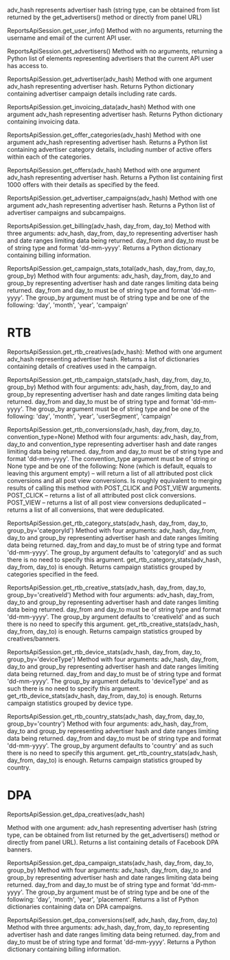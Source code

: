 
adv_hash represents advertiser hash (string type, can be obtained from
list returned by the get_advertisers() method or directly from panel URL)


ReportsApiSession.get_user_info()
Method with no arguments, returning the username and email of the current API user.

ReportsApiSession.get_advertisers()
Method with no arguments, returning a Python list of elements representing advertisers
that the current API user has access to.

ReportsApiSession.get_advertiser(adv_hash)
Method with one argument adv_hash representing advertiser hash.
Returns Python dictionary containing advertiser campaign details including rate cards.

ReportsApiSession.get_invoicing_data(adv_hash)
Method with one argument adv_hash representing advertiser hash.
Returns Python dictionary containing invoicing data.

ReportsApiSession.get_offer_categories(adv_hash)
Method with one argument adv_hash representing advertiser hash.
Returns a Python list containing advertiser category details, including number
of active offers within each of the categories.

ReportsApiSession.get_offers(adv_hash)
Method with one argument adv_hash representing advertiser hash.
Returns a Python list containing first 1000 offers with their details as specified
by the feed.

ReportsApiSession.get_advertiser_campaigns(adv_hash)
Method with one argument adv_hash representing advertiser hash.
Returns a Python list of advertiser campaigns and subcampaigns.

ReportsApiSession.get_billing(adv_hash, day_from, day_to)
Method with three arguments: adv_hash, day_from, day_to
representing advertiser hash and
date ranges limiting data being returned. day_from and day_to must be of string type
and format 'dd-mm-yyyy'. Returns a Python dictionary containing billing information.


ReportsApiSession.get_campaign_stats_total(adv_hash, day_from, day_to, group_by)
Method with four arguments: adv_hash, day_from, day_to and group_by
representing advertiser hash and
date ranges limiting data being returned. day_from and day_to must be of string type
and format 'dd-mm-yyyy'. The group_by argument must be of string type and be one of the
following: 'day', 'month', 'year', 'campaign'

# RTB

ReportsApiSession.get_rtb_creatives(adv_hash):
Method with one argument adv_hash representing advertiser hash. Returns a list
of dictionaries containing details of creatives used in the campaign.

ReportsApiSession.get_rtb_campaign_stats(adv_hash, day_from, day_to, group_by)
Method with four arguments: adv_hash, day_from, day_to and group_by
representing advertiser hash and
date ranges limiting data being returned. day_from and day_to must be of string type
and format 'dd-mm-yyyy'. The group_by argument must be of string type and be one of the
following: 'day', 'month', 'year', 'userSegment', 'campaign'



ReportsApiSession.get_rtb_conversions(adv_hash, day_from, day_to, convention_type=None)
Method with four arguments: adv_hash, day_from, day_to and convention_type
representing advertiser hash and date ranges limiting data being returned. day_from and day_to must be of string type
and format 'dd-mm-yyyy'. The convention_type argument must be of string or None type and be one of the
following:
None (which is default, equals to leaving this argument empty) – will return a list of all attributed post click conversions and all post view conversions. Is roughly equivalent to merging results of calling this method with POST_CLICK and POST_VIEW arguments.
POST_CLICK – returns a list of all attributed post click conversions.
POST_VIEW – returns a list of all post view conversions
deduplicated – returns a list of all conversions, that were deduplicated.


ReportsApiSession.get_rtb_category_stats(adv_hash, day_from, day_to, group_by='categoryId')
Method with four arguments: adv_hash, day_from, day_to and group_by
representing advertiser hash and
date ranges limiting data being returned. day_from and day_to must be of string type
and format 'dd-mm-yyyy'. The group_by argument defaults to 'categoryId' and as such
there is no need to specify this argument. get_rtb_category_stats(adv_hash, day_from, day_to)
is enough. Returns campaign statistics grouped by categories specified in the feed.


ReportsApiSession.get_rtb_creative_stats(adv_hash, day_from, day_to, group_by='creativeId')
Method with four arguments: adv_hash, day_from, day_to and group_by
representing advertiser hash and
date ranges limiting data being returned. day_from and day_to must be of string type
and format 'dd-mm-yyyy'. The group_by argument defaults to 'creativeId' and as such
there is no need to specify this argument. get_rtb_creative_stats(adv_hash, day_from, day_to)
is enough. Returns campaign statistics grouped by creatives/banners.


ReportsApiSession.get_rtb_device_stats(adv_hash, day_from, day_to, group_by='deviceType')
Method with four arguments: adv_hash, day_from, day_to and group_by
representing advertiser hash and
date ranges limiting data being returned. day_from and day_to must be of string type
and format 'dd-mm-yyyy'. The group_by argument defaults to 'deviceType' and as such
there is no need to specify this argument. get_rtb_device_stats(adv_hash, day_from, day_to)
is enough. Returns campaign statistics grouped by device type.

ReportsApiSession.get_rtb_country_stats(adv_hash, day_from, day_to, group_by='country')
Method with four arguments: adv_hash, day_from, day_to and group_by
representing advertiser hash and
date ranges limiting data being returned. day_from and day_to must be of string type
and format 'dd-mm-yyyy'. The group_by argument defaults to 'country' and as such
there is no need to specify this argument. get_rtb_country_stats(adv_hash, day_from, day_to)
is enough. Returns campaign statistics grouped by country.

# DPA

ReportsApiSession.get_dpa_creatives(adv_hash)

Method with one argument: adv_hash representing advertiser hash
(string type, can be obtained from list returned by the get_advertisers()
method or directly from panel URL). Returns a list containing details of
Facebook DPA banners.

ReportsApiSession.get_dpa_campaign_stats(adv_hash, day_from, day_to, group_by)
Method with four arguments: adv_hash, day_from, day_to and group_by
representing advertiser hash and
date ranges limiting data being returned. day_from and day_to must be of string type
and format 'dd-mm-yyyy'. The group_by argument must be of string type and be one of the
following: 'day', 'month', 'year', 'placement'. Returns a list of Python dictionaries
containing data on DPA campaigns.

ReportsApiSession.get_dpa_conversions(self, adv_hash, day_from, day_to)
Method with three arguments: adv_hash, day_from, day_to
representing advertiser hash and
date ranges limiting data being returned. day_from and day_to must be of string type
and format 'dd-mm-yyyy'. Returns a Python dictionary containing billing information.


